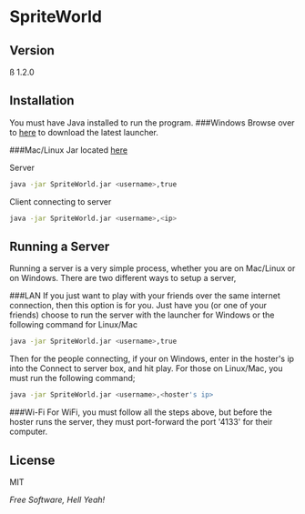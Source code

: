 SpriteWorld
===========
Version
-------
ß 1.2.0

Installation
--------------
You must have Java installed to run the program.
###Windows
Browse over to [here](https://www.dropbox.com/s/a6qg5h8haib651d/SpriteWorld%20Launcher%201.0.4.zip) to download the latest launcher.

###Mac/Linux
Jar located [here](https://www.dropbox.com/s/og0ummabbhliso4/SpriteWorld.jar)

Server
```sh
java -jar SpriteWorld.jar <username>,true
```
Client connecting to server
```sh
java -jar SpriteWorld.jar <username>,<ip>
```

Running a Server
----------------
Running a server is a very simple process, whether you are on Mac/Linux or on Windows.  There are two different ways to setup a server,

###LAN
If you just want to play with your friends over the same internet connection, then this option is for you.  Just have you (or one of your friends) choose to run the server with the launcher for Windows or the following command for Linux/Mac
```sh
java -jar SpriteWorld.jar <username>,true
```

Then for the people connecting, if your on Windows, enter in the hoster's ip into the Connect to server box, and hit play.  For those on Linux/Mac, you must run the following command;
```sh
java -jar SpriteWorld.jar <username>,<hoster's ip>
```
###Wi-Fi
For WiFi, you must follow all the steps above, but before the hoster runs the server, they must port-forward the port '4133' for their computer.


License
-------

MIT

*Free Software, Hell Yeah!*

